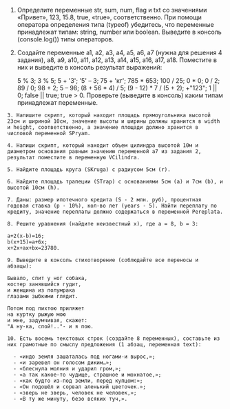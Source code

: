 

  1.  Определите переменные str, sum, num, flag и txt со значениями «Привет», 123, 15.8, true, «true», соответственно. При помощи оператора определения типа (typeof) убедитесь, что переменные принадлежат типам: string, number или boolean. Выведите в консоль (console.log()) типы операторов.

  2. Создайте переменные a1, a2, a3, a4, a5, a6, a7 (нужна для решения 4 задания), a8, a9, a10, a11, a12, a13, a14, a15, a16, a17, a18. Поместите в них и выведите в консоль результат выражений:

       5 % 3;
       3 % 5;
       5 + '3';
       '5' – 3;
       75 + 'кг';
       785 * 653;
       100 / 25;
       0 * 0;
       0 / 2;
       89 / 0;
       98 + 2;
       5 – 98;
       (8 + 56 * 4) / 5;
       (9 - 12) * 7 / (5 + 2);
       +"123";
       1 || 0;
       false || true;
       true > 0.
    Проверьте (выведите в консоль) каким типам принадлежат переменные.

    3. Напишите скрипт, который находит площадь прямоугольника высотой 23см и шириной 10см, значение высоты и ширины должны хранится в width и height, соответственно, а значение площади должно хранится в числовой переменной SPryam.

    4. Напиши скрипт, который находит объем цилиндра высотой 10м и диаметром основания равным значению переменной a7 из задания 2, результат поместите в переменную VCilindra.

    5. Найдите площадь круга (SKruga) с радиусом 5см (r).

    6. Найдите площадь трапеции (STrap) с основаниями 5см (a) и 7см (b), и высотой 10см (h).

    7. Даны: размер ипотечного кредита (S - 2 млн. руб), процентная годовая ставка (p - 10%), кол-во лет (years - 5). Найти переплату по кредиту, значение переплаты должно содержаться в переменной Pereplata.

    8. Решите уравнения (найдите неизвестный x), где a = 8, b = 3:

    a+2(x-b)=16;
    b(x+15)=a+6x;
    x+2x+ax+bx=23780.

    9. Выведите в консоль стихотворение (соблюдайте все переносы и абзацы):

    Бывало, спит у ног собака,
    костер занявшийся гудит,
    и женщина из полумрака
    глазами зыбкими глядит.

    Потом под пихтою приляжет
    на куртку рыжую мою
    и мне, задумчивая, скажет:
    "А ну-ка, спой!.."- и я пою.

    10. Есть восемь текстовых строк (создайте 8 переменных), составьте из них грамотные по смыслу предложения (1 абзац, переменная text):

      - «индо земля зашаталась под ногами-и вырос,»;
      - «и заревел он голосом диким…»;
      - «блеснула молния и ударил гром,»;
      - «а так какое-то чудище, страшное и мохнатое,»;
      - «как будто из-под земли, перед купцом:»;
      - «Он подошёл и сорвал аленький цветочек.»;
      - «зверь не зверь, человек не человек,»;
      - «В ту же минуту, безо всяких туч,».


